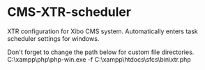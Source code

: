 # CMS-XTR-scheduler
XTR configuration for Xibo CMS system. Automatically enters task scheduler settings for windows.

Don't forget to change the path below for custom file directories.
    <Exec>
      <Command>C:\xampp\php\php-win.exe</Command>
      <Arguments>-f C:\xampp\htdocs\sfcs\bin\xtr.php</Arguments>
    </Exec>
